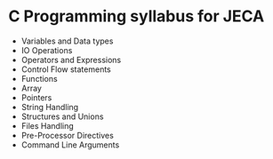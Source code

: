 # C Programming syllabus for JECA
- Variables and Data types
- IO Operations
- Operators and Expressions
- Control Flow statements
- Functions
- Array
- Pointers
- String Handling
- Structures and Unions
- Files Handling
- Pre-Processor Directives
- Command Line Arguments